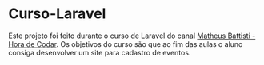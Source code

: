 # Curso-Laravel
 
 Este projeto foi feito durante o curso de Laravel do canal <a href="https://www.youtube.com/c/MatheusBattisti" target="_blank">Matheus Battisti - Hora de Codar</a>. Os objetivos do curso são que ao fim das aulas o aluno consiga desenvolver um site para cadastro de eventos.